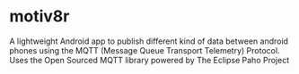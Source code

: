 motiv8r
=======

A lightweight Android app to publish different kind of data between android phones using the MQTT (Message Queue Transport Telemetry) Protocol. Uses the Open Sourced MQTT library powered by The Eclipse Paho  Project
